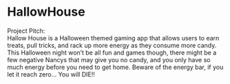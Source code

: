 # HallowHouse

Project Pitch:<br>
Hallow House is a Halloween themed gaming app that allows users to earn treats, pull tricks, and rack up more energy as they consume more candy. This Halloween night won’t be all fun and games though, there might be a few negative Nancys that may give you no candy, and you only have so much energy before you need to get home. Beware of the energy bar, if you let it reach zero... You will DIE!!
